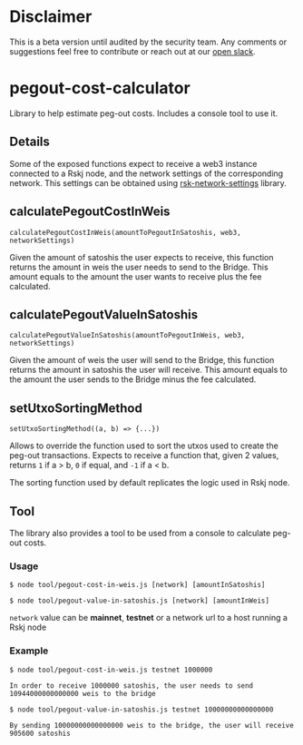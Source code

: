 # Disclaimer

This is a beta version until audited by the security team. Any comments or suggestions feel free to contribute or reach out at our [open slack](https://developers.rsk.co/slack).

# pegout-cost-calculator
Library to help estimate peg-out costs. Includes a console tool to use it.

## Details

Some of the exposed functions expect to receive a web3 instance connected to a Rskj node, and the network settings of the corresponding network. This settings can be obtained using [rsk-network-settings](https://github.com/rsksmart/rsk-network-settings) library.

## calculatePegoutCostInWeis

```
calculatePegoutCostInWeis(amountToPegoutInSatoshis, web3, networkSettings)
```

Given the amount of satoshis the user expects to receive, this function returns the amount in weis the user needs to send to the Bridge. This amount equals to the amount the user wants to receive plus the fee calculated.

## calculatePegoutValueInSatoshis

```
calculatePegoutValueInSatoshis(amountToPegoutInWeis, web3, networkSettings)
```
Given the amount of weis the user will send to the Bridge, this function returns the amount in satoshis the user will receive. This amount equals to the amount the user sends to the Bridge minus the fee calculated.

## setUtxoSortingMethod

```
setUtxoSortingMethod((a, b) => {...})
```

Allows to override the function used to sort the utxos used to create the peg-out transactions. Expects to receive a function that, given 2 values, returns `1` if a > b, `0` if equal, and `-1` if a < b.

 The sorting function used by default replicates the logic used in Rskj node.

## Tool

The library also provides a tool to be used from a console to calculate peg-out costs.

### Usage

```
$ node tool/pegout-cost-in-weis.js [network] [amountInSatoshis]
```

```
$ node tool/pegout-value-in-satoshis.js [network] [amountInWeis]
```

`network` value can be **mainnet**, **testnet** or a network url to a host running a Rskj node


### Example
```
$ node tool/pegout-cost-in-weis.js testnet 1000000

In order to receive 1000000 satoshis, the user needs to send 10944000000000000 weis to the bridge
```

```
$ node tool/pegout-value-in-satoshis.js testnet 10000000000000000

By sending 10000000000000000 weis to the bridge, the user will receive 905600 satoshis
```

